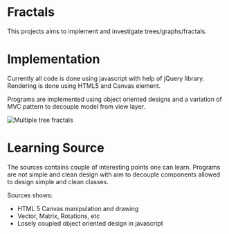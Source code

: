 Fractals
========

This projects aims to implement and investigate trees/graphs/fractals. 

Implementation
==============

Currently all code is done using javascript with help of jQuery library. Rendering is done using HTML5 and Canvas element.

Programs are implemented using object oriented designs and a variation of MVC pattern to decouple model from view layer.

![Multiple tree fractals](fractals/wiki/images/tree-fractal.png?raw=true)

Learning Source
===============

The sources contains couple of interesting points one can learn. Programs are not simple and clean design with aim to decouple components allowed to design simple and clean classes.

Sources shows:
 * HTML 5 Canvas manipulation and drawing
 * Vector, Matrix, Rotations, etc
 * Losely coupled object oriented design in javascript
